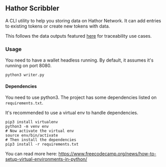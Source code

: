 ## Hathor Scribbler

A CLI utility to help you storing data on Hathor Network. It can add entries to existing tokens
or create new tokens with data.

This follows the data outputs featured [here](https://docs.hathor.network/explanations/features/data-outputs/) 
for traceability use cases.

### Usage

You need to have a wallet headless running. By default, it assumes it's running on port 8080.

```
python3 writer.py
```

#### Dependencies

You need to use python3. The project has some dependencies listed on `requirements.txt`.

It's recommended to use a virtual env to handle dependencies.

```
pip3 install virtualenv
python3 -m venv env
# Now activate the virtual env
source env/bin/activate
# Then install the dependencies
pip3 install -r requirements.txt
```

You can read more here: https://www.freecodecamp.org/news/how-to-setup-virtual-environments-in-python/

